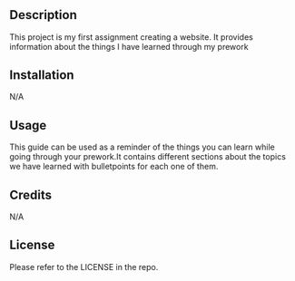 # <Prework Study Guide Webpage>

## Description

This project is my first assignment creating a website. It provides information about the things I have learned through my prework


## Installation

N/A

## Usage

This guide can be used as a reminder of the things you can learn while going through your prework.It contains different sections about the topics we have learned with bulletpoints for each one of them.

## Credits

N/A

## License

Please refer to the LICENSE in the repo.
